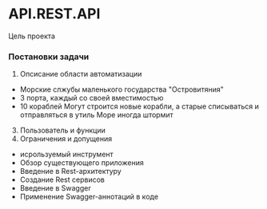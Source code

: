 # API.REST.API

Цель проекта
###  Постановки задачи
1. Опсисание области автоматизации
 - Морские слжубы маленького государства "Островитяния"
 - 3 порта, каждый со своей вместимостью
 - 10 кораблей
 Могут строится новые корабли, а старые списываться и отправляться в утиль
 Море иногда штормит
3. Пользователь и функции
4. Ограничения и допущения


- исрользуемый инструмент
- Обзор существующего приложения
- Введение в Rest-архитектуру
- Создание Rest сервисов
- Введение в Swagger
- Применение Swagger-аннотаций в коде
